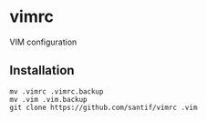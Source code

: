 # vimrc

VIM configuration

## Installation

```
mv .vimrc .vimrc.backup
mv .vim .vim.backup
git clone https://github.com/santif/vimrc .vim
```
